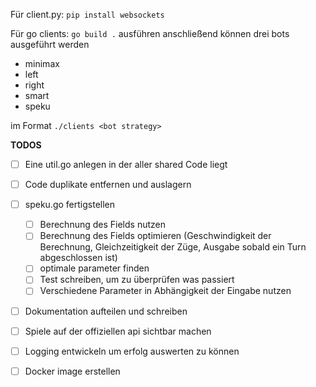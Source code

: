 Für client.py:
`pip install websockets`

Für go clients:
`go build .` ausführen
anschließend können drei bots ausgeführt werden
- minimax
- left
- right
- smart
- speku

im Format `./clients <bot strategy>`

**TODOS**
- [ ] Eine util.go anlegen in der aller shared Code liegt
- [ ] Code duplikate entfernen und auslagern
- [ ] speku.go fertigstellen
    - [ ] Berechnung des Fields nutzen
    - [ ] Berechnung des Fields optimieren (Geschwindigkeit der Berechnung, Gleichzeitigkeit der Züge, Ausgabe sobald ein Turn abgeschlossen ist)
    - [ ] optimale parameter finden
    - [ ] Test schreiben, um zu überprüfen was passiert
    - [ ] Verschiedene Parameter in Abhängigkeit der Eingabe nutzen
- [ ] Dokumentation aufteilen und schreiben
- [ ] Spiele auf der offiziellen api sichtbar machen
- [ ] Logging entwickeln um erfolg auswerten zu können
- [ ] Docker image erstellen





